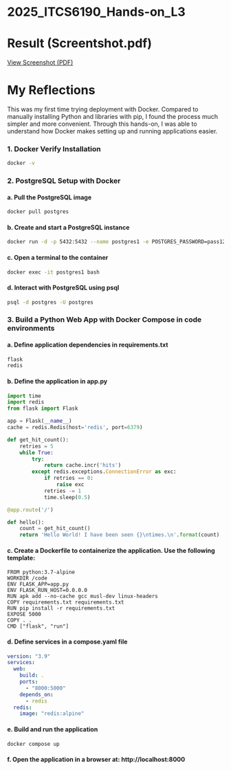 # 2025_ITCS6190_Hands-on_L3

# Result (Screentshot.pdf)
[View Screenshot (PDF)](./screenshot.pdf)

# My Reflections
This was my first time trying deployment with Docker. 
Compared to manually installing Python and libraries with pip, I found the process much simpler and more convenient. 
Through this hands-on, I was able to understand how Docker makes setting up and running applications easier.

### 1. Docker Verify Installation
``` bash
docker -v
```
### 2. PostgreSQL Setup with Docker

#### a. Pull the PostgreSQL image
``` bash
docker pull postgres
```

#### b. Create and start a PostgreSQL instance
``` bash
docker run -d -p 5432:5432 --name postgres1 -e POSTGRES_PASSWORD=pass12345 postgres
```

#### c. Open a terminal to the container
``` bash
docker exec -it postgres1 bash
``` 

#### d. Interact with PostgreSQL using psql
``` bash
psql -d postgres -U postgres
```

### 3. Build a Python Web App with Docker Compose in code environments 

#### a. Define application dependencies in requirements.txt
``` txt
flask
redis
```

#### b. Define the application in app.py
``` python
import time
import redis
from flask import Flask

app = Flask(__name__)
cache = redis.Redis(host='redis', port=6379)

def get_hit_count():
    retries = 5
    while True:
        try:
            return cache.incr('hits')
        except redis.exceptions.ConnectionError as exc:
            if retries == 0:
                raise exc
            retries -= 1
            time.sleep(0.5)

@app.route('/')

def hello():
    count = get_hit_count()
    return 'Hello World! I have been seen {}\ntimes.\n'.format(count)
```

#### c. Create a Dockerfile to containerize the application. Use the following template:
```
FROM python:3.7-alpine
WORKDIR /code
ENV FLASK_APP=app.py
ENV FLASK_RUN_HOST=0.0.0.0
RUN apk add --no-cache gcc musl-dev linux-headers
COPY requirements.txt requirements.txt
RUN pip install -r requirements.txt
EXPOSE 5000
COPY . .
CMD ["flask", "run"]
```

#### d. Define services in a compose.yaml file
``` yaml
version: "3.9"
services:
  web:
    build: .
    ports:
      - "8000:5000"
    depends_on:
      - redis
  redis:
    image: "redis:alpine"
```

#### e. Build and run the application
``` bash
docker compose up
```

#### f. Open the application in a browser at: http://localhost:8000
